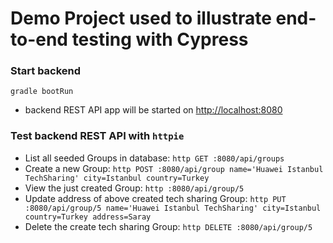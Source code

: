 # Demo Project used to illustrate end-to-end testing with Cypress

### Start backend
`gradle bootRun`
- backend REST API app will be started on [http://localhost:8080](http://localhost:8080)

### Test backend REST API with `httpie`
- List all seeded Groups in database: `http GET :8080/api/groups`
- Create a new Group: `http POST :8080/api/group name='Huawei Istanbul TechSharing' city=Istanbul country=Turkey`
- View the just created Group: `http :8080/api/group/5`
- Update address of above created tech sharing Group: `http PUT :8080/api/group/5 name='Huawei Istanbul TechSharing' city=Istanbul country=Turkey address=Saray`
- Delete the create tech sharing Group: `http DELETE :8080/api/group/5`
  

